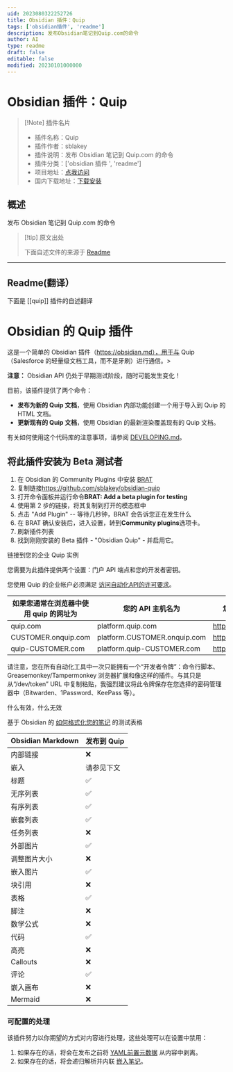 ```yaml
---
uid: 2023080322252726
title: Obsidian 插件：Quip
tags: ['obsidian插件', 'readme']
description: 发布Obsidian笔记到Quip.com的命令
author: AI
type: readme
draft: false
editable: false
modified: 20230101000000
---
```


# Obsidian 插件：Quip

> [!Note] 插件名片
> - 插件名称：Quip
> - 插件作者：sblakey
> - 插件说明：发布 Obsidian 笔记到 Quip.com 的命令
> - 插件分类：['obsidian 插件 ', 'readme']
> - 项目地址：[点我访问](https://github.com/sblakey/obsidian-quip)
> - 国内下载地址：[下载安装](https://pkmer.cn/products/plugin/pluginMarket/?quip)

## 概述

发布 Obsidian 笔记到 Quip.com 的命令

> [!tip] 原文出处
>
>下面自述文件的来源于 [Readme](https://ghproxy.net/https://raw.githubusercontent.com/sblakey/obsidian-quip/master/README.md)
>

---

## Readme(翻译）

下面是 [[quip]] 插件的自述翻译

# Obsidian 的 Quip 插件

这是一个简单的 Obsidian 插件（<https://obsidian.md），用于与> Quip（Salesforce 的轻量级文档工具，而不是牙刷）进行通信。>

**注意：** Obsidian API 仍处于早期测试阶段，随时可能发生变化！

目前，该插件提供了两个命令：

- **发布为新的 Quip 文档**，使用 Obsidian 内部功能创建一个用于导入到 Quip 的 HTML 文档。
- **更新现有的 Quip 文档**，使用 Obsidian 的最新渲染覆盖现有的 Quip 文档。

有关如何使用这个代码库的注意事项，请参阅 [DEVELOPING.md](./DEVELOPING.md)。

## 将此插件安装为 Beta 测试者

1. 在 Obsidian 的 Community Plugins 中安装 [BRAT](https://github.com/TfTHacker/obsidian42-brat)
2. 复制链接<https://github.com/sblakey/obsidian-quip>
3. 打开命令面板并运行命令**BRAT: Add a beta plugin for testing**
4. 使用第 2 步的链接，将其复制到打开的模态框中
5. 点击 "Add Plugin" -- 等待几秒钟，BRAT 会告诉您正在发生什么
6. 在 BRAT 确认安装后，进入设置，转到**Community plugins**选项卡。
7. 刷新插件列表
8. 找到刚刚安装的 Beta 插件 - "Obsidian Quip" - 并启用它。

链接到您的企业 Quip 实例

您需要为此插件提供两个设置：门户 API 端点和您的开发者密钥。

您使用 Quip 的企业帐户必须满足 [访问自动化API的许可要求](https://quip.com/dev/automation/documentation/current#section/License-Requirements)。

| 如果您通常在浏览器中使用 quip 的网址为 | 您的 API 主机名为 | 您可以在以下网址获取您的开发者令牌 |
| ------------------------------------------ | ---------------------------- | ------------------------------------- |
| quip.com                                   | platform.quip.com            | <https://quip.com/dev/token>            |
| CUSTOMER.onquip.com                        | platform.CUSTOMER.onquip.com | <https://CUSTOMER.onquip.com/dev/token> |
| quip-CUSTOMER.com                          | platform.quip-CUSTOMER.com   | <https://quip-CUSTOMER.com/dev/token>   |

请注意，您在所有自动化工具中一次只能拥有一个“开发者令牌”：命令行脚本、Greasemonkey/Tampermonkey 浏览器扩展和像这样的插件。与其只是从“/dev/token” URL 中复制粘贴，我强烈建议将此令牌保存在您选择的密码管理器中（Bitwarden、1Password、KeePass 等）。

什么有效，什么无效

基于 Obsidian 的 [如何格式化您的笔记](https://help.obsidian.md/How+to/Format+your+notes) 的测试表格

| Obsidian Markdown | 发布到 Quip              |
| ----------------- | ---------------------- |
| 内部链接          | :x:                    |
| 嵌入              | 请参见下文              |
| 标题              | :white_check_mark:     |
| 无序列表          | :white_check_mark:     |
| 有序列表          | :white_check_mark:     |
| 嵌套列表          | :white_check_mark:     |
| 任务列表          | :x:                    |
| 外部图片          | :white_check_mark:     |
| 调整图片大小      | :x:                    |
| 嵌入图片          | :white_check_mark:     |
| 块引用            | :x:                    |
| 表格              | :white_check_mark:     |
| 脚注              | :x:                    |
| 数学公式          | :x:                    |
| 代码              | :white_check_mark:     |
| 高亮              | :x:                    |
| Callouts          | :x:                    |
| 评论              | :white_check_mark:     |
| 嵌入画布          | :x:                    |
| Mermaid           | :x:                    |

### 可配置的处理

该插件努力以你期望的方式对内容进行处理，这些处理可以在设置中禁用：

1. 如果存在的话，将会在发布之前将 [YAML前置元数据](https://help.obsidian.md/Advanced+topics/YAML+front-matter) 从内容中剥离。
2. 如果存在的话，将会递归解析并内联 [嵌入笔记](https://help.obsidian.md/How+to/Embed+files)。



